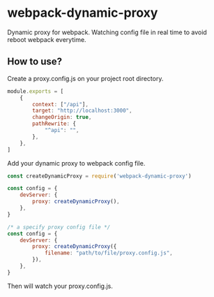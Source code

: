 # webpack-dynamic-proxy
Dynamic proxy for webpack. Watching config file in real time to avoid reboot webpack everytime.
## How to use?
Create a proxy.config.js on your project root directory.
```js
module.exports = [
    {
        context: ["/api"],
        target: "http://localhost:3000",
        changeOrigin: true,
        pathRewrite: {
            "^api": "",
        },
    },
]
```
Add your dynamic proxy to webpack config file.
```js
const createDynamicProxy = require('webpack-dynamic-proxy')

const config = {
    devServer: {
        proxy: createDynamicProxy(),
    },
}

/* a specify proxy config file */
const config = {
    devServer: {
        proxy: createDynamicProxy({
            filename: "path/to/file/proxy.config.js",
        }),
    },
}
```
Then will watch your proxy.config.js.
